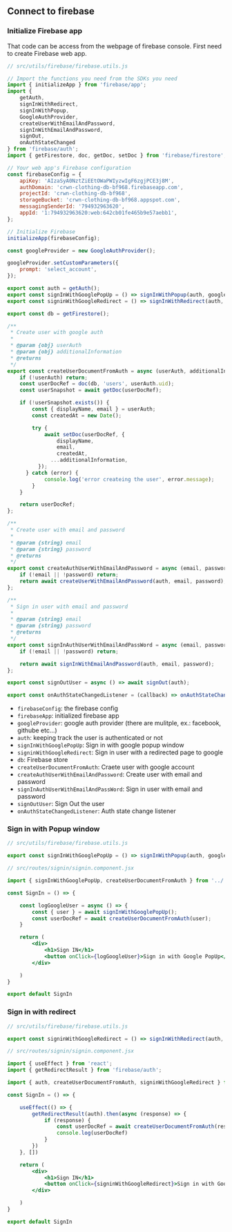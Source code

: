 ## Connect to firebase

### Initialize Firebase app

That code can be access from the webpage of firebase console.
First need to create Firebase web app.

```js
// src/utils/firebase/firebase.utils.js

// Import the functions you need from the SDKs you need
import { initializeApp } from 'firebase/app';
import {
    getAuth,
    signInWithRedirect,
    signInWithPopup,
    GoogleAuthProvider,
    createUserWithEmailAndPassword,
    signInWithEmailAndPassword,
    signOut,
    onAuthStateChanged
} from 'firebase/auth';
import { getFirestore, doc, getDoc, setDoc } from 'firebase/firestore';

// Your web app's Firebase configuration
const firebaseConfig = {
    apiKey: 'AIzaSyA0NztZiEEtOWaPWIyzwIgF6zgjPCE3j8M',
    authDomain: 'crwn-clothing-db-bf968.firebaseapp.com',
    projectId: 'crwn-clothing-db-bf968',
    storageBucket: 'crwn-clothing-db-bf968.appspot.com',
    messagingSenderId: '794932963620',
    appId: '1:794932963620:web:642cb01fe465b9e57aebb1',
};

// Initialize Firebase
initializeApp(firebaseConfig);

const googleProvider = new GoogleAuthProvider();

googleProvider.setCustomParameters({
    prompt: 'select_account',
});

export const auth = getAuth();
export const signInWithGooglePopUp = () => signInWithPopup(auth, googleProvider);
export const signinWithGoogleRedirect = () => signInWithRedirect(auth, googleProvider);

export const db = getFirestore();

/**
 * Create user with google auth
 *
 * @param {obj} userAuth
 * @param {obj} additionalInformation
 * @returns
 */
export const createUserDocumentFromAuth = async (userAuth, additionalInformation = {}) => {
    if (!userAuth) return;
    const userDocRef = doc(db, 'users', userAuth.uid);
    const userSnapshot = await getDoc(userDocRef);

    if (!userSnapshot.exists()) {
        const { displayName, email } = userAuth;
        const createdAt = new Date();

        try {
            await setDoc(userDocRef, {
                displayName,
                email,
                createdAt,
              ...additionalInformation,
          });
      } catch (error) {
            console.log('error createing the user', error.message);
        }
    }

    return userDocRef;
};

/**
 * Create user with email and password
 *
 * @param {string} email
 * @param {string} password
 * @returns
 */
export const createAuthUserWithEmailAndPassword = async (email, password) => {
    if (!email || !password) return;
    return await createUserWithEmailAndPassword(auth, email, password);
};

/**
 * Sign in user with email and password
 *
 * @param {string} email
 * @param {string} password
 * @returns
 */
export const signInAuthUserWithEmailAndPassWord = async (email, password) => {
    if (!email || !password) return;

    return await signInWithEmailAndPassword(auth, email, password);
};

export const signOutUser = async () => await signOut(auth);

export const onAuthStateChangedListener = (callback) => onAuthStateChanged(auth, callback)
```

- ```firebaseConfig```: the firebase config
- ```firebaseApp```: initialized firebase app
- ```googleProvider```: google auth provider (there are mulitple, ex.: facebook, githube etc...)
- ```auth```: keeping track the user is authenticated or not
- ```signInWithGooglePopUp```: Sign in with google popup window
- ```signinWithGoogleRedirect```: Sign in user with a redirected page to google
- ```db```: Firebase store
- ```createUserDocumentFromAuth```: Craete user with google account
- ```createAuthUserWithEmailAndPassword```: Create user with email and password
- ```signInAuthUserWithEmailAndPassWord```: Sign in user with email and password
- ```signOutUser```: Sign Out the user
- ```onAuthStateChangedListener```: Auth state change listener

### Sign in with Popup window
```js
// src/utils/firebase/firebase.utils.js

export const signInWithGooglePopUp = () => signInWithPopup(auth, googleProvider);
```

```jsx
// src/routes/signin/signin.component.jsx

import { signInWithGooglePopUp, createUserDocumentFromAuth } from '../../utils/firebase/firebase.utils'

const SignIn = () => {

    const logGoogleUser = async () => {
        const { user } = await signInWithGooglePopUp();
        const userDocRef = await createUserDocumentFromAuth(user);
    }

    return (
        <div>
            <h1>Sign IN</h1>
            <button onClick={logGoogleUser}>Sign in with Google PopUp</button>
        </div>

    )
}

export default SignIn
```

### Sign in with redirect 

```js
// src/utils/firebase/firebase.utils.js

export const signinWithGoogleRedirect = () => signInWithRedirect(auth, googleProvider)
```

```jsx
// src/routes/signin/signin.component.jsx

import { useEffect } from 'react';
import { getRedirectResult } from 'firebase/auth';

import { auth, createUserDocumentFromAuth, signinWithGoogleRedirect } from '../../utils/firebase/firebase.utils'

const SignIn = () => {

    useEffect(() => {
        getRedirectResult(auth).then(async (response) => {
            if (response) {
                const userDocRef = await createUserDocumentFromAuth(response.user)
                console.log(userDocRef)
            }
        })
    }, [])

    return (
        <div>
            <h1>Sign IN</h1>
            <button onClick={signinWithGoogleRedirect}>Sign in with Google PopUp</button>
        </div>

    )
}

export default SignIn
```




